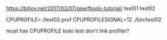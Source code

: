 https://bitjoy.net/2017/02/07/gperftools-tutorial/
test01
test02


CPUPROFILE=./test02.prof CPUPROFILESIGNAL=12 ./bin/test02

must has CPUPROFILE
todo test don't link profiler?

